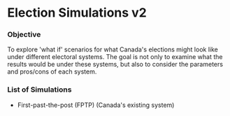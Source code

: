 # Election Simulations v2

### Objective
To explore 'what if' scenarios for what Canada's elections might look like under different electoral systems. The goal is not only to examine what the results would be under these systems, but also to consider the parameters and pros/cons of each system.

### List of Simulations
- First-past-the-post (FPTP) (Canada's existing system)
